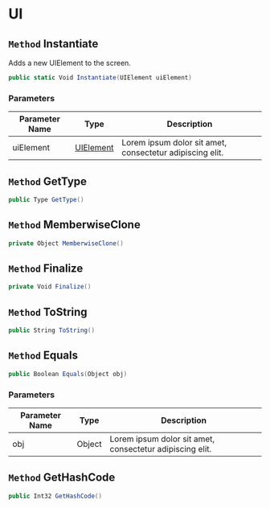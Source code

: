 # UI

## `Method` Instantiate
Adds a new UIElement to the screen.
```csharp
public static Void Instantiate(UIElement uiElement)
```
### Parameters

| Parameter Name | Type | Description |
| --------- | --------- | --------- |
| uiElement | [UIElement](https://thiagomvas.github.io/GameEngine/Entities/UIElement.html) | Lorem ipsum dolor sit amet, consectetur adipiscing elit. |


## `Method` GetType

```csharp
public Type GetType()
```


## `Method` MemberwiseClone

```csharp
private Object MemberwiseClone()
```


## `Method` Finalize

```csharp
private Void Finalize()
```


## `Method` ToString

```csharp
public String ToString()
```


## `Method` Equals

```csharp
public Boolean Equals(Object obj)
```
### Parameters

| Parameter Name | Type | Description |
| --------- | --------- | --------- |
| obj | Object | Lorem ipsum dolor sit amet, consectetur adipiscing elit. |


## `Method` GetHashCode

```csharp
public Int32 GetHashCode()
```


